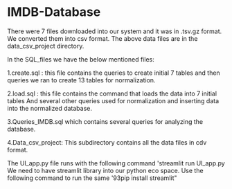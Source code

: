 # IMDB-Database

There were 7 files downloaded into our system and it was in .tsv.gz format.
We converted them into csv format.
The above data files are in the data_csv_project directory.

In the SQL_files we have the below mentioned files:

1.create.sql : this file contains the queries to create initial
 7 tables and then queries we ran to create 13 tables for normalization.

2.load.sql : this file contains the command that loads the data into 7 initial tables
And several other queries used for normalization and inserting data into the normalized database.

3.Queries_IMDB.sql which contains several queries for analyzing the database.

4.Data_csv_project: This subdirectory contains all the data files in cdv format.

The UI_app.py file runs with the following command 'streamlit run UI_app.py
We need to have streamlit library into our python eco space.
Use the following command to run the same '93pip install streamlit"
